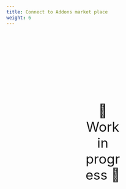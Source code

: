 ```yaml
---
title: Connect to Addons market place
weight: 6
---
```

<div style="text-align: center; font-size:2.5em;margin: 200px;">🚧 Work in progress 🚧</div>
